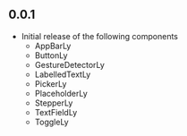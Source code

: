 ## 0.0.1

- Initial release of the following components
  - AppBarLy
  - ButtonLy
  - GestureDetectorLy
  - LabelledTextLy
  - PickerLy
  - PlaceholderLy
  - StepperLy
  - TextFieldLy
  - ToggleLy
